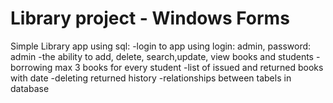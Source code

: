 # Library project - Windows Forms

Simple Library app using sql:
-login to app using login: admin, password: admin
-the ability to add, delete, search,update, view books and students
-borrowing max 3 books for every student
-list of issued and returned books with date
-deleting returned history
-relationships between tabels in database
